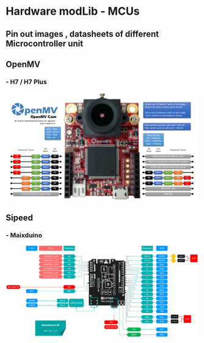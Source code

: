 # Hardware modLib - MCUs
Pin out images , datasheets of different Microcontroller unit
---
## OpenMV 
### - H7 / H7 Plus
<img src="https://github.com/ricehung29/hardware_modLib/blob/main/MCUs/OpenMV/openmv_pinout.jpg?raw=true" >

## Sipeed
### - Maixduino
<img src="https://github.com/ricehung29/hardware_modLib/blob/main/MCUs/Sipeed/maixduino_pins.png?raw=true">
